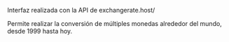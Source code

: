 Interfaz realizada con la API de exchangerate.host/

Permite realizar la conversión de múltiples monedas alrededor del mundo, desde 1999 hasta hoy.
